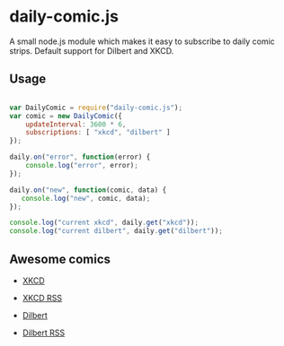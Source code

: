 daily-comic.js
==============

A small node.js module which makes it easy to subscribe to daily comic strips. Default support for Dilbert and XKCD.

## Usage

```javascript

var DailyComic = require("daily-comic.js");
var comic = new DailyComic({
    updateInterval: 3600 * 6,
    subscriptions: [ "xkcd", "dilbert" ]
});

daily.on("error", function(error) {
    console.log("error", error);
});

daily.on("new", function(comic, data) {
   console.log("new", comic, data);
});

console.log("current xkcd", daily.get("xkcd"));
console.log("current dilbert", daily.get("dilbert"));

```

## Awesome comics
* [XKCD](http://xkcd.com/)
* [XKCD RSS](http://xkcd.com/rss.xml)

* [Dilbert](http://www.dilbert.com/)
* [Dilbert RSS](http://rss.latunyi.com/dilbert.rss)
